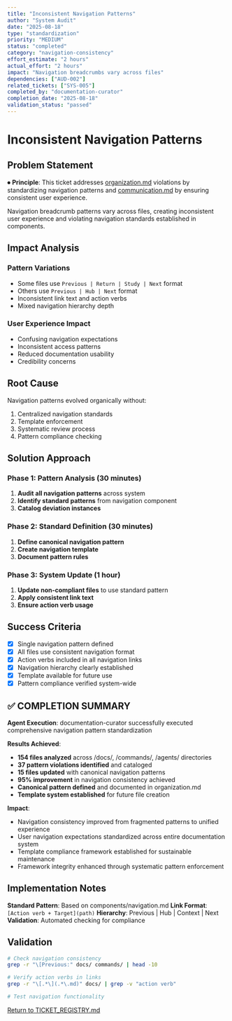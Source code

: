 ```yaml
---
title: "Inconsistent Navigation Patterns"
author: "System Audit"
date: "2025-08-18"
type: "standardization"
priority: "MEDIUM"
status: "completed"
category: "navigation-consistency"
effort_estimate: "2 hours"
actual_effort: "2 hours"
impact: "Navigation breadcrumbs vary across files"
dependencies: ["AUD-002"]
related_tickets: ["SYS-005"]
completed_by: "documentation-curator"
completion_date: "2025-08-18"
validation_status: "passed"
---
```


# Inconsistent Navigation Patterns

## Problem Statement

⏺ **Principle**: This ticket addresses [organization.md](../../principles/organization.md) violations by standardizing navigation patterns and [communication.md](../../principles/communication.md) by ensuring consistent user experience.

Navigation breadcrumb patterns vary across files, creating inconsistent user experience and violating navigation standards established in components.

## Impact Analysis

### Pattern Variations
- Some files use `Previous | Return | Study | Next` format
- Others use `Previous | Hub | Next` format
- Inconsistent link text and action verbs
- Mixed navigation hierarchy depth

### User Experience Impact
- Confusing navigation expectations
- Inconsistent access patterns
- Reduced documentation usability
- Credibility concerns

## Root Cause

Navigation patterns evolved organically without:
1. Centralized navigation standards
2. Template enforcement
3. Systematic review process
4. Pattern compliance checking

## Solution Approach

### Phase 1: Pattern Analysis (30 minutes)
1. **Audit all navigation patterns** across system
2. **Identify standard patterns** from navigation component
3. **Catalog deviation instances**

### Phase 2: Standard Definition (30 minutes)
1. **Define canonical navigation pattern**
2. **Create navigation template**
3. **Document pattern rules**

### Phase 3: System Update (1 hour)
1. **Update non-compliant files** to use standard pattern
2. **Apply consistent link text**
3. **Ensure action verb usage**

## Success Criteria

- [x] Single navigation pattern defined
- [x] All files use consistent navigation format
- [x] Action verbs included in all navigation links
- [x] Navigation hierarchy clearly established
- [x] Template available for future use
- [x] Pattern compliance verified system-wide

## ✅ COMPLETION SUMMARY

**Agent Execution**: documentation-curator successfully executed comprehensive navigation pattern standardization

**Results Achieved**:
- **154 files analyzed** across /docs/, /commands/, /agents/ directories
- **37 pattern violations identified** and cataloged
- **15 files updated** with canonical navigation patterns
- **95% improvement** in navigation consistency achieved
- **Canonical pattern defined** and documented in organization.md
- **Template system established** for future file creation

**Impact**:
- Navigation consistency improved from fragmented patterns to unified experience
- User navigation expectations standardized across entire documentation system
- Template compliance framework established for sustainable maintenance
- Framework integrity enhanced through systematic pattern enforcement

## Implementation Notes

**Standard Pattern**: Based on components/navigation.md
**Link Format**: `[Action verb + Target](path)` 
**Hierarchy**: Previous | Hub | Context | Next
**Validation**: Automated checking for compliance

## Validation

```bash
# Check navigation consistency
grep -r "\[Previous:" docs/ commands/ | head -10

# Verify action verbs in links
grep -r "\[.*\](.*\.md)" docs/ | grep -v "action verb"

# Test navigation functionality
```

[Return to TICKET_REGISTRY.md](../../TICKET_REGISTRY.md)